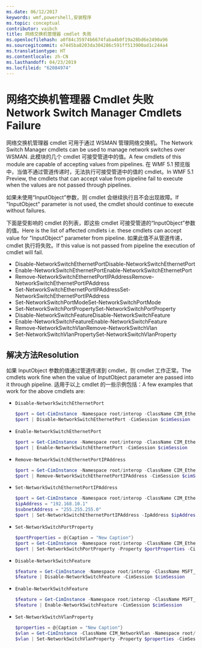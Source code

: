 ```yaml
---
ms.date: 06/12/2017
keywords: wmf,powershell,安装程序
ms.topic: conceptual
contributor: vaibch
title: 网络交换机管理器 cmdlet 失败
ms.openlocfilehash: a0f84c35974b6674faba4b0f19a28bd6e2490a96
ms.sourcegitcommit: e7445ba8203da304286c591ff513900ad1c244a4
ms.translationtype: HT
ms.contentlocale: zh-CN
ms.lasthandoff: 04/23/2019
ms.locfileid: "62084974"
---
```

# <a name="network-switch-manager-cmdlets-failure"></a><span data-ttu-id="b2e21-103">网络交换机管理器 Cmdlet 失败</span><span class="sxs-lookup"><span data-stu-id="b2e21-103">Network Switch Manager Cmdlets Failure</span></span>

<span data-ttu-id="b2e21-104">网络交换机管理器 cmdlet 可用于通过 WSMAN 管理网络交换机。</span><span class="sxs-lookup"><span data-stu-id="b2e21-104">The Network Switch Manager cmdlets can be used to manage network switches over WSMAN.</span></span>
<span data-ttu-id="b2e21-105">此模块的几个 cmdlet 可接受管道中的值。</span><span class="sxs-lookup"><span data-stu-id="b2e21-105">A few cmdlets of this module are capable of accepting values from pipelines.</span></span>
<span data-ttu-id="b2e21-106">在 WMF 5.1 预览版中，当值不通过管道传递时，无法执行可接受管道中的值的 cmdlet。</span><span class="sxs-lookup"><span data-stu-id="b2e21-106">In WMF 5.1 Preview, the cmdlets that can accept value from pipeline fail to execute when the values are not passed through pipelines.</span></span>

<span data-ttu-id="b2e21-107">如果未使用“InputObject”参数，则 cmdlet 会继续执行且不会出现故障。</span><span class="sxs-lookup"><span data-stu-id="b2e21-107">If "InputObject" parameter is not used, the cmdlet should continue to execute without failures.</span></span>

<span data-ttu-id="b2e21-108">下面是受影响的 cmdlet 的列表，即这些 cmdlet 可接受管道的“InputObject”参数的值。</span><span class="sxs-lookup"><span data-stu-id="b2e21-108">Here is the list of affected cmdlets i.e. these cmdlets can accept value for "InputObject" parameter from pipeline.</span></span>
<span data-ttu-id="b2e21-109">如果此值不从管道传递，cmdlet 执行将失败。</span><span class="sxs-lookup"><span data-stu-id="b2e21-109">If this value is not passed from pipeline the execution of cmdlet will fail.</span></span>

- <span data-ttu-id="b2e21-110">Disable-NetworkSwitchEthernetPort</span><span class="sxs-lookup"><span data-stu-id="b2e21-110">Disable-NetworkSwitchEthernetPort</span></span>
- <span data-ttu-id="b2e21-111">Enable-NetworkSwitchEthernetPort</span><span class="sxs-lookup"><span data-stu-id="b2e21-111">Enable-NetworkSwitchEthernetPort</span></span>
- <span data-ttu-id="b2e21-112">Remove-NetworkSwitchEthernetPortIPAddress</span><span class="sxs-lookup"><span data-stu-id="b2e21-112">Remove-NetworkSwitchEthernetPortIPAddress</span></span>
- <span data-ttu-id="b2e21-113">Set-NetworkSwitchEthernetPortIPAddress</span><span class="sxs-lookup"><span data-stu-id="b2e21-113">Set-NetworkSwitchEthernetPortIPAddress</span></span>
- <span data-ttu-id="b2e21-114">Set-NetworkSwitchPortMode</span><span class="sxs-lookup"><span data-stu-id="b2e21-114">Set-NetworkSwitchPortMode</span></span>
- <span data-ttu-id="b2e21-115">Set-NetworkSwitchPortProperty</span><span class="sxs-lookup"><span data-stu-id="b2e21-115">Set-NetworkSwitchPortProperty</span></span>
- <span data-ttu-id="b2e21-116">Disable-NetworkSwitchFeature</span><span class="sxs-lookup"><span data-stu-id="b2e21-116">Disable-NetworkSwitchFeature</span></span>
- <span data-ttu-id="b2e21-117">Enable-NetworkSwitchFeature</span><span class="sxs-lookup"><span data-stu-id="b2e21-117">Enable-NetworkSwitchFeature</span></span>
- <span data-ttu-id="b2e21-118">Remove-NetworkSwitchVlan</span><span class="sxs-lookup"><span data-stu-id="b2e21-118">Remove-NetworkSwitchVlan</span></span>
- <span data-ttu-id="b2e21-119">Set-NetworkSwitchVlanProperty</span><span class="sxs-lookup"><span data-stu-id="b2e21-119">Set-NetworkSwitchVlanProperty</span></span>

## <a name="resolution"></a><span data-ttu-id="b2e21-120">解决方法</span><span class="sxs-lookup"><span data-stu-id="b2e21-120">Resolution</span></span>

<span data-ttu-id="b2e21-121">如果 InputObject 参数的值通过管道传递到 cmdlet，则 cmdlet 工作正常。</span><span class="sxs-lookup"><span data-stu-id="b2e21-121">The cmdlets work fine when the value of InputObject parameter are passed into it through pipeline.</span></span> <span data-ttu-id="b2e21-122">适用于以上 cmdlet 的一些示例包括：</span><span class="sxs-lookup"><span data-stu-id="b2e21-122">A few examples that work for the above cmdlets are:</span></span>

- `Disable-NetworkSwitchEthernetPort`

  ```powershell
  $port = Get-CimInstance -Namespace root/interop -ClassName CIM_EthernetPort -CimSession $cimSession | Select-Object -First 1
  $port | Disable-NetworkSwitchEthernetPort -CimSession $cimSession
  ```

- `Enable-NetworkSwitchEthernetPort`

  ```powershell
  $port = Get-CimInstance -Namespace root/interop -ClassName CIM_EthernetPort -CimSession $cimSession | Select-Object -First 1
  $port | Enable-NetworkSwitchEthernetPort -CimSession $cimSession
  ```

- `Remove-NetworkSwitchEthernetPortIPAddress`

  ```powershell
  $port = Get-CimInstance -Namespace root/interop -ClassName CIM_EthernetPort -CimSession $cimSession | Select-Object -First 1
  $port | Remove-NetworkSwitchEthernetPortIPAddress -CimSession $cimSession
  ```

- `Set-NetworkSwitchEthernetPortIPAddress`

  ```powershell
  $port = Get-CimInstance -Namespace root/interop -ClassName CIM_EthernetPort -CimSession $cimSession | Select-Object -First 1
  $ipAddress = "192.168.10.1"
  $subnetAddress = "255.255.255.0"
  $port | Set-NetworkSwitchEthernetPortIPAddress -IpAddress $ipAddress -SubnetAddress $subnetAddress -CimSession $cimSession
  ```

- `Set-NetworkSwitchPortProperty`

  ```powershell
  $portProperties = @{Caption = "New Caption"}
  $port = Get-CimInstance -Namespace root/interop -ClassName CIM_EthernetPort -CimSession $cimSession | Select-Object -First 1
  $port | Set-NetworkSwitchPortProperty -Property $portProperties -CimSession $cimSession
  ```

- `Disable-NetworkSwitchFeature`

  ```powershell
  $feature = Get-CimInstance -Namespace root/interop -ClassName MSFT_Feature -CimSession $cimSession | Select-Object -First 1
  $feature | Disable-NetworkSwitchFeature -CimSession $cimSession
  ```

- `Enable-NetworkSwitchFeature`

  ```powershell
  $feature = Get-CimInstance -Namespace root/interop -ClassName MSFT_Feature -CimSession $cimSession | Select-Object -First 1
  $feature | Enable-NetworkSwitchFeature -CimSession $cimSession
  ```

- `Set-NetworkSwitchVlanProperty`

  ```powershell
  $properties = @{Caption = "New Caption"}
  $vlan = Get-CimInstance -ClassName CIM_NetworkVlan -Namespace root/interop -CimSession $cimSession | Select-Object -First 1
  $vlan | Set-NetworkSwitchVlanProperty -Property $properties -CimSession $cimSession
  ```